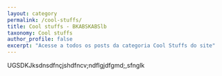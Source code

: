 ```yaml
---
layout: category
permalink: /cool-stuffs/
title: Cool stuffs - BKABSKABSlb
taxonomy: Cool stuffs
author_profile: false
excerpt: "Acesse a todos os posts da categoria Cool Stuffs do site"
---
```


UGSDKJksdnsdfnçjshdfncv;ndflgjdfgmd;,sfnglk